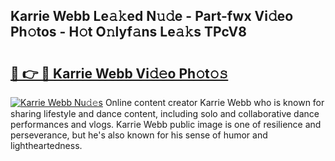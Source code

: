 ## Karrie Webb Le𝚊𝚔ed N𝚞𝚍e - Part-fwx Vi𝚍eo Ph𝚘tos - H𝚘t O𝚗lyf𝚊ns Le𝚊𝚔s TPcV8

# <h2><a href="http://hf0auxr.feru.top/?c=Karrie+Webb">🔗 👉 🔴 Karrie Webb Vi𝚍𝚎o Ph𝚘t𝚘𝚜</a></h2>

[![Karrie Webb Nu𝚍𝚎s](https://i.imgur.com/0TWrTi3.gif)](http://hf0auxr.feru.top/?c=Karrie+Webb)
Online content creator Karrie Webb who is known for sharing lifestyle and dance content, including solo and collaborative dance performances and vlogs. Karrie Webb public image is one of resilience and perseverance, but he's also known for his sense of humor and lightheartedness. 

